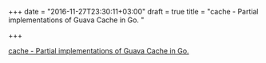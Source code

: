 +++
date = "2016-11-27T23:30:11+03:00"
draft = true
title = "cache - Partial implementations of Guava Cache in Go. "

+++

<p><a href="https://t.co/JPfhPtWRD7">cache - Partial implementations of Guava Cache in Go. </a></p>
